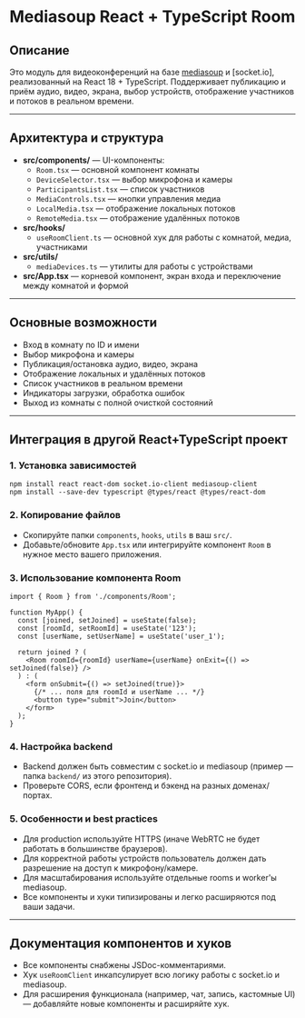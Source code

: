 # Mediasoup React + TypeScript Room

## Описание

Это модуль для видеоконференций на базе [mediasoup](https://mediasoup.org/) и [socket.io], реализованный на React 18 + TypeScript. Поддерживает публикацию и приём аудио, видео, экрана, выбор устройств, отображение участников и потоков в реальном времени.

---

## Архитектура и структура

- **src/components/** — UI-компоненты:
  - `Room.tsx` — основной компонент комнаты
  - `DeviceSelector.tsx` — выбор микрофона и камеры
  - `ParticipantsList.tsx` — список участников
  - `MediaControls.tsx` — кнопки управления медиа
  - `LocalMedia.tsx` — отображение локальных потоков
  - `RemoteMedia.tsx` — отображение удалённых потоков
- **src/hooks/**
  - `useRoomClient.ts` — основной хук для работы с комнатой, медиа, участниками
- **src/utils/**
  - `mediaDevices.ts` — утилиты для работы с устройствами
- **src/App.tsx** — корневой компонент, экран входа и переключение между комнатой и формой

---

## Основные возможности

- Вход в комнату по ID и имени
- Выбор микрофона и камеры
- Публикация/остановка аудио, видео, экрана
- Отображение локальных и удалённых потоков
- Список участников в реальном времени
- Индикаторы загрузки, обработка ошибок
- Выход из комнаты с полной очисткой состояний

---

## Интеграция в другой React+TypeScript проект

### 1. Установка зависимостей

```
npm install react react-dom socket.io-client mediasoup-client
npm install --save-dev typescript @types/react @types/react-dom
```

### 2. Копирование файлов

- Скопируйте папки `components`, `hooks`, `utils` в ваш `src/`.
- Добавьте/обновите `App.tsx` или интегрируйте компонент `Room` в нужное место вашего приложения.

### 3. Использование компонента Room

```tsx
import { Room } from './components/Room';

function MyApp() {
  const [joined, setJoined] = useState(false);
  const [roomId, setRoomId] = useState('123');
  const [userName, setUserName] = useState('user_1');

  return joined ? (
    <Room roomId={roomId} userName={userName} onExit={() => setJoined(false)} />
  ) : (
    <form onSubmit={() => setJoined(true)}>
      {/* ... поля для roomId и userName ... */}
      <button type="submit">Join</button>
    </form>
  );
}
```

### 4. Настройка backend

- Backend должен быть совместим с socket.io и mediasoup (пример — папка `backend/` из этого репозитория).
- Проверьте CORS, если фронтенд и бэкенд на разных доменах/портах.

### 5. Особенности и best practices

- Для production используйте HTTPS (иначе WebRTC не будет работать в большинстве браузеров).
- Для корректной работы устройств пользователь должен дать разрешение на доступ к микрофону/камере.
- Для масштабирования используйте отдельные rooms и worker'ы mediasoup.
- Все компоненты и хуки типизированы и легко расширяются под ваши задачи.

---

## Документация компонентов и хуков

- Все компоненты снабжены JSDoc-комментариями.
- Хук `useRoomClient` инкапсулирует всю логику работы с socket.io и mediasoup.
- Для расширения функционала (например, чат, запись, кастомные UI) — добавляйте новые компоненты и расширяйте хук.